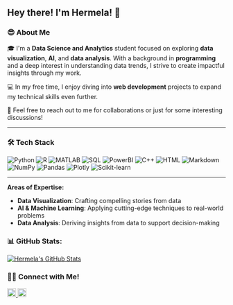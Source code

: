 ## Hey there! I'm Hermela! 👋

### 😎 About Me
🎓 I'm a **Data Science and Analytics** student focused on exploring **data visualization**, **AI**, and **data analysis**. With a background in **programming** and a deep interest in understanding data trends, I strive to create impactful insights through my work.

💻 In my free time, I enjoy diving into **web development** projects to expand my technical skills even further.

💬 Feel free to reach out to me for collaborations or just for some interesting discussions!

---
### 🛠 Tech Stack

![Python](https://img.shields.io/badge/Python-3776AB?style=for-the-badge&logo=python&logoColor=white)
![R](https://img.shields.io/badge/R-276DC3?style=for-the-badge&logo=r&logoColor=white)
![MATLAB](https://img.shields.io/badge/MATLAB-0076A8?style=for-the-badge&logo=mathworks&logoColor=white)
![SQL](https://img.shields.io/badge/SQL-4479A1?style=for-the-badge&logo=mysql&logoColor=white)
![PowerBI](https://img.shields.io/badge/PowerBI-F2C811?style=for-the-badge&logo=power-bi&logoColor=black)
![C++](https://img.shields.io/badge/C++-00599C?style=for-the-badge&logo=cplusplus&logoColor=white)
![HTML](https://img.shields.io/badge/HTML-E34F26?style=for-the-badge&logo=html5&logoColor=white)
![Markdown](https://img.shields.io/badge/Markdown-000000?style=for-the-badge&logo=markdown&logoColor=white)
![NumPy](https://img.shields.io/badge/NumPy-013243?style=for-the-badge&logo=numpy&logoColor=white)
![Pandas](https://img.shields.io/badge/Pandas-150458?style=for-the-badge&logo=pandas&logoColor=white)
![Plotly](https://img.shields.io/badge/Plotly-3D4B8D?style=for-the-badge&logo=plotly&logoColor=white)
![Scikit-learn](https://img.shields.io/badge/Scikit--learn-F7931E?style=for-the-badge&logo=scikit-learn&logoColor=white)

---
**Areas of Expertise:**  
- **Data Visualization**: Crafting compelling stories from data
- **AI & Machine Learning**: Applying cutting-edge techniques to real-world problems
- **Data Analysis**: Deriving insights from data to support decision-making

### 📊 GitHub Stats:
[![Hermela's GitHub Stats](https://github-readme-stats.vercel.app/api?username=your-github-username&show_icons=true&theme=radical)](https://github.com/your-github-username)

### 🤝🏻 Connect with Me!

<a href="https://www.linkedin.com/in/hermelaseltanu/" target="_blank">
    <img src="https://img.shields.io/badge/hermela%20seltanu-0077B5?style=for-the-badge&logo=linkedin&logoColor=white" alt="LinkedIn" style="height: 20px;">
</a>
<a href="mailto:hermellaseltanu@gmail.com" target="_blank">
    <img src="https://img.shields.io/badge/hermellaseltanu@gmail.com-D14836?style=for-the-badge&logo=gmail&logoColor=white" alt="Email" style="height: 20px;">
</a>

